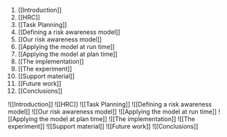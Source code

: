 1. [[Introduction]]
2. [[HRC]]
3. [[Task Planning]]
4. [[Defining a risk awareness model]]
5. [[Our risk awareness model]]
6. [[Applying the model at run time]]
7. [[Applying the model at plan time]]
8. [[The implementation]]
9. [[The experiment]]
10. [[Support material]]
11. [[Future work]]
12. [[Conclusions]]

![[Introduction]]
![[HRC]]
![[Task Planning]]
![[Defining a risk awareness model]]
![[Our risk awareness model]]
![[Applying the model at run time]]
![[Applying the model at plan time]]
![[The implementation]]
![[The experiment]]
![[Support material]]
![[Future work]]
![[Conclusions]]